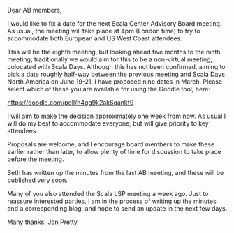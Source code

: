 Dear AB members,

I would like to fix a date for the next Scala Center Advisory Board meeting. As usual, the meeting will take place at 4pm (London time) to try to accommodate both European and US West Coast attendees.

This will be the eighth meeting, but looking ahead five months to the ninth meeting, traditionally we would aim for this to be a non-virtual meeting, colocated with Scala Days. Although this has not been confirmed, aiming to pick a date roughly half-way between the previous meeting and Scala Days North America on June 19-21, I have proposed nine dates in March. Please select which of these you are available for using the Doodle tool, here:

https://doodle.com/poll/h4gg9k2ak6qankf9

I will aim to make the decision approximately one week from now. As usual I will do my best to accommodate everyone, but will give priority to key attendees.

Proposals are welcome, and I encourage board members to make these earlier rather than later, to allow plenty of time for discussion to take place before the meeting.

Seth has written up the minutes from the last AB meeting, and these will be published very soon.

Many of you also attended the Scala LSP meeting a week ago. Just to reassure interested parties, I am in the process of writing up the minutes and a corresponding blog, and hope to send an update in the next few days.

Many thanks,
Jon Pretty